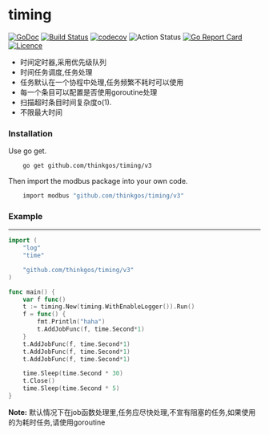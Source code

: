 # timing  
[![GoDoc](https://godoc.org/github.com/thinkgos/timing?status.svg)](https://godoc.org/github.com/thinkgos/timing)
[![Build Status](https://travis-ci.org/thinkgos/timing.svg?branch=master)](https://travis-ci.org/thinkgos/timing)
[![codecov](https://codecov.io/gh/thinkgos/timing/branch/master/graph/badge.svg)](https://codecov.io/gh/thinkgos/timing)
![Action Status](https://github.com/thinkgos/timing/workflows/Go/badge.svg)
[![Go Report Card](https://goreportcard.com/badge/github.com/thinkgos/timing)](https://goreportcard.com/report/github.com/thinkgos/timing)
[![Licence](https://img.shields.io/github/license/thinkgos/timing)](https://raw.githubusercontent.com/thinkgos/timing/master/LICENSE)  
 - 时间定时器,采用优先级队列
 - 时间任务调度,任务处理
 - 任务默认在一个协程中处理,任务频繁不耗时可以使用
 - 每一个条目可以配置是否使用goroutine处理
 - 扫描超时条目时间复杂度o(1).
 - 不限最大时间

### Installation

Use go get.
```bash
    go get github.com/thinkgos/timing/v3
```

Then import the modbus package into your own code.
```bash
    import modbus "github.com/thinkgos/timing/v3"
```

### Example

---

```go
import (
	"log"
	"time"

	"github.com/thinkgos/timing/v3"
)

func main() {
	var f func()
	t := timing.New(timing.WithEnableLogger()).Run()
	f = func() {
		fmt.Println("haha")
		t.AddJobFunc(f, time.Second*1)
	}
	t.AddJobFunc(f, time.Second*1)
	t.AddJobFunc(f, time.Second*1)
	t.AddJobFunc(f, time.Second*1)

	time.Sleep(time.Second * 30)
	t.Close()
	time.Sleep(time.Second * 5)
}

```

**Note:** 
    默认情况下在job函数处理里,任务应尽快处理,不宣有阻塞的任务,如果使用的为耗时任务,请使用goroutine
    
 